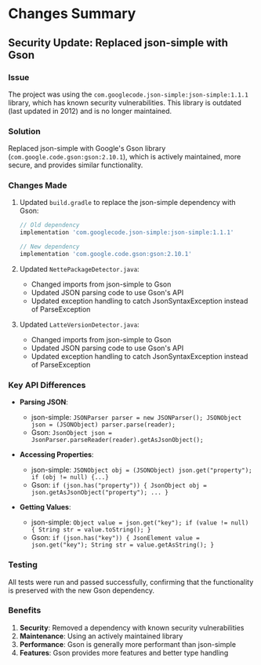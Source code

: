 # Changes Summary

## Security Update: Replaced json-simple with Gson

### Issue
The project was using the `com.googlecode.json-simple:json-simple:1.1.1` library, which has known security vulnerabilities. This library is outdated (last updated in 2012) and is no longer maintained.

### Solution
Replaced json-simple with Google's Gson library (`com.google.code.gson:gson:2.10.1`), which is actively maintained, more secure, and provides similar functionality.

### Changes Made
1. Updated `build.gradle` to replace the json-simple dependency with Gson:
   ```gradle
   // Old dependency
   implementation 'com.googlecode.json-simple:json-simple:1.1.1'
   
   // New dependency
   implementation 'com.google.code.gson:gson:2.10.1'
   ```

2. Updated `NettePackageDetector.java`:
   - Changed imports from json-simple to Gson
   - Updated JSON parsing code to use Gson's API
   - Updated exception handling to catch JsonSyntaxException instead of ParseException

3. Updated `LatteVersionDetector.java`:
   - Changed imports from json-simple to Gson
   - Updated JSON parsing code to use Gson's API
   - Updated exception handling to catch JsonSyntaxException instead of ParseException

### Key API Differences
- **Parsing JSON**: 
  - json-simple: `JSONParser parser = new JSONParser(); JSONObject json = (JSONObject) parser.parse(reader);`
  - Gson: `JsonObject json = JsonParser.parseReader(reader).getAsJsonObject();`

- **Accessing Properties**:
  - json-simple: `JSONObject obj = (JSONObject) json.get("property"); if (obj != null) {...}`
  - Gson: `if (json.has("property")) { JsonObject obj = json.getAsJsonObject("property"); ... }`

- **Getting Values**:
  - json-simple: `Object value = json.get("key"); if (value != null) { String str = value.toString(); }`
  - Gson: `if (json.has("key")) { JsonElement value = json.get("key"); String str = value.getAsString(); }`

### Testing
All tests were run and passed successfully, confirming that the functionality is preserved with the new Gson dependency.

### Benefits
1. **Security**: Removed a dependency with known security vulnerabilities
2. **Maintenance**: Using an actively maintained library
3. **Performance**: Gson is generally more performant than json-simple
4. **Features**: Gson provides more features and better type handling